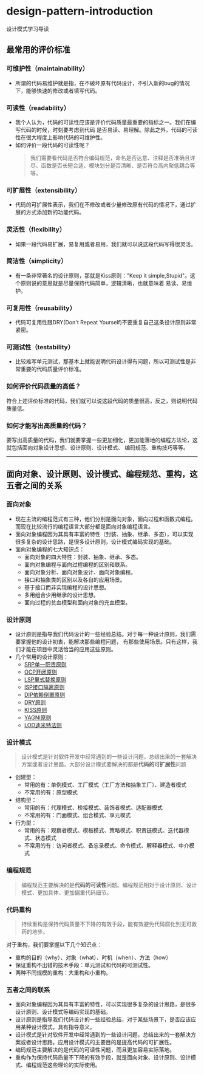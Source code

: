 # design-pattern-introduction
设计模式学习导读

## 最常用的评价标准

### 可维护性（maintainability）
* 所谓的代码易维护就是指，在不破坏原有代码设计，不引入新的bug的情况下，能够快速的修改或者填写代码。

### 可读性（readability）
* 我个人认为，代码的可读性应该是评价代码质量最重要的指标之一。我们在编写代码的时候，时刻要考虑到代码
是否易读、易理解。除此之外，代码的可读性在很大程度上影响代码的可维护性。
* 如何评价一段代码的可读性呢？
    >我们需要看代码是否符合编码规范，命名是否达意、注释是否准确且详尽、函数是否长短合适、模块划分是否清晰、是否符合高内聚低耦合等等。

### 可扩展性（extensibility）

* 代码的可扩展性表示，我们在不修改或者少量修改原有代码的情况下，通过扩展的方式添加新的功能代码。

### 灵活性（flexibility）

* 如果一段代码易扩展，易复用或者易用，我们就可以说这段代码写得很灵活。

### 简洁性（simplicity）

* 有一条非常著名的设计原则，那就是Kiss原则："Keep it simple,Stupid"。这个原则说的意思就是尽量保持代码简单，逻辑清晰，也就意味着
易读、易维护。

### 可复用性（reusability）

* 代码可复用性跟DRY(Don't Repeat Yourself)不要重复自己这条设计原则非常紧密。

### 可测试性（testability）

* 比较难写单元测试，那基本上就能说明代码设计得有问题，所以可测试性是非常重要的代码质量评价标准。

### 如何评价代码质量的高低？
符合上述评价标准的代码，我们就可以说这段代码的质量很高，反之，则说明代码质量低。

### 如何才能写出高质量的代码？
要写出高质量的代码，我们就要掌握一些更加细化，更加能落地的编程方法论，这就包括面向对象设计思想、设计原则、设计模式、
编码规范、重构技巧等等。
*****

## 面向对象、设计原则、设计模式、编程规范、重构，这五者之间的关系

### 面向对象
* 现在主流的编程范式有三种，他们分别是面向对象，面向过程和函数式编程。而现在比较流行的编程语言大部分都是面向对象编程语言。
* 面向对象编程因为其具有丰富的特性（封装、抽象、继承、多态），可以实现很多复杂的设计思路，是很多设计原则，设计模式编码实现的基础。
* 面向对象编程的七大知识点：
  * 面向对象的四大特性：封装、抽象、继承、多态。
  * 面向对象编程与面向过程编程的区别和联系。
  * 面向对象分析、面向对象设计、面向对象编程。
  * 接口和抽象类的区别以及各自的应用场景。
  * 基于接口而非实现编程的设计思想。
  * 多用组合少用继承的设计思想。
  * 面向过程的贫血模型和面向对象的充血模型。

### 设计原则
* 设计原则是指导我们代码设计的一些经验总结。对于每一种设计原则，我们需要掌握他的设计初衷，能解决那些编程问题，
有那些使用场景。只有这样，我们才能在项目中灵活恰当的应用这些原则。
* 几个常用的设计原则：
  * [SRP单一职责原则](https://blog.csdn.net/yuanlong_zheng/article/details/7423000 "SRP单一职责原则")
  * [OCP开闭原则](https://blog.csdn.net/yuanlong_zheng/article/details/7443585 "OCP开闭原则")
  * [LSP里式替换原则](https://blog.csdn.net/yuanlong_zheng/article/details/7425919 "LSP里式替换原则")
  * [ISP接口隔离原则](https://blog.csdn.net/yuanlong_zheng/article/details/7438712 "ISP接口隔离原则")
  * [DIP依赖倒置原则](https://blog.csdn.net/yuanlong_zheng/article/details/7434172 "DIP依赖倒置原则")
  * [DRY原则](https://blog.csdn.net/zj_show/article/details/8065836 "DRY原则")
  * [KISS原则](https://blog.csdn.net/zj_show/article/details/8071473 "KISS原则")
  * [YAGNI原则](https://blog.csdn.net/zj_show/article/details/8078447 "YAGNI原则")
  * [LOD迪米特法则](https://blog.csdn.net/yuanlong_zheng/article/details/7442916 "LOD迪米特法则")

### 设计模式
> 设计模式是针对软件开发中经常遇到的一些设计问题，总结出来的一套解决方案或者设计思路。大部分设计模式要解决的都是**代码的可扩展性**问题

* 创建型：
  * 常用的有：单例模式、工厂模式（工厂方法和抽象工厂）、建造者模式
  * 不常用的有：原型模式
* 结构型：
  * 常用的有：代理模式、桥接模式、装饰者模式、适配器模式
  * 不常用的有：门面模式、组合模式、享元模式
* 行为型：
  * 常用的有：观察者模式、模板模式、策略模式、职责链模式、迭代器模式、状态模式
  * 不常用的有：访问者模式、备忘录模式、命令模式、解释器模式、中介模式

### 编程规范
> 编程规范主要解决的是**代码的可读性**问题。编程规范相对于设计原则、设计模式、更加具体、更加偏重代码细节。

### 代码重构
> 持续重构是保持代码质量不下降的有效手段，能有效避免代码腐化到无可救药的地步。

对于重构，我们要掌握以下几个知识点：
* 重构的目的（why）、对象（what）、时机（when）、方法（how）
* 保证重构不出错的技术手段：单元测试和代码的可测试性。
* 两种不同规模的重构：大重构和小重构。

### 五者之间的联系
* 面向对象编程因为其具有丰富的特性，可以实现很多复杂的设计思路，是很多设计原则、设计模式等编码实现的基础。
* 设计原则是指导我们代码设计的一些经验总结，对于某些场景下，是否应该应用某种设计模式，具有指导意义。
* 设计模式是针对软件开发中经常遇到的一些设计问题，总结出来的一套解决方案或者设计思路。应用设计模式的主要目的是提高代码的可扩展性。
* 编码规范主要解决的是代码的可读性问题，而且更加容易实际落地。
* 重构作为保持代码质量不下降的有效手段，就是面向对象、设计原则、设计模式、编程规范这些理论的实际使用。




